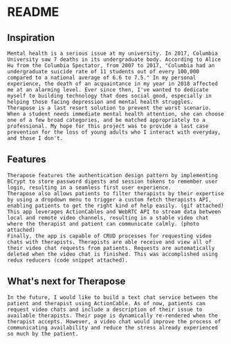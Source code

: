 # README
## Inspiration
    Mental health is a serious issue at my university. In 2017, Columbia University saw 7 deaths in its undergraduate body. According to Alice Hu from the Columbia Spectator, from 2007 to 2017, "Columbia had an undergraduate suicide rate of 11 students out of every 100,000 compared to a national average of 6.6 to 7.5." In my personal experience, the death of an acquaintance in my year in 2018 affected me at an alarming level. Ever since then, I've wanted to dedicate myself to building technology that does social good, especially in helping those facing depression and mental health struggles.
    Therapose is a last resort solution to prevent the worst scenario. When a student needs immediate mental health attention, she can choose one of a few broad categories, and be matched appropriately to a professional. My hope for this project was to provide a last case prevention for the loss of young adults who I interact with everyday, and those I don't. 

## Features
    Therapose features the authentication design pattern by implementing BCrypt to store password digests and session tokens to remember user login, resulting in a seamless first user experience. 
    Therapose also allows patients to filter therapists by their expertise by using a dropdown menu to trigger a custom fetch therapists API, enabling patients to get the right kind of help easily. (gif attached)
    This app leverages ActionCables and WebRTC API to stream data between local and remote video channels, resulting in a stable video chat where the therapist and patient can communicate calmly. (photo attached)
    Finally, the app is capable of CRUD processes for requesting video chats with therapists. Therapists are able receive and view all of their video chat requests from patients. Requests are automatically deleted when the video chat is finished. This was accomplished using redux reducers (code snippet attached).
    
## What's next for Therapose
    In the future, I would like to build a text chat service between the patient and therapist using ActionCable. As of now, patients can request video chats and include a description of their issue to available therapists. Their page is dynamically re-rendered when the therapist accepts. However, a video chat would improve the process of communicating availability and reduce the stress already experienced so much by the patient.
